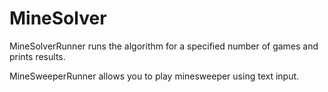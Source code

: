 # MineSolver
MineSolverRunner runs the algorithm for a specified number of games and prints results.

MineSweeperRunner allows you to play minesweeper using text input.
